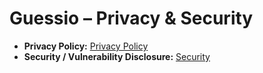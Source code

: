 # Guessio – Privacy & Security

- **Privacy Policy:** [Privacy Policy](./privacy.md)
- **Security / Vulnerability Disclosure:** [Security](./security.md)
